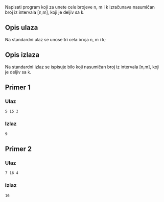 Napisati program koji za unete cele brojeve n, m i k izračunava nasumičan broj iz intervala [n,m], koji je deljiv sa k.

## Opis ulaza

Na standardni ulaz se unose tri cela broja n, m i k;

## Opis izlaza

Na standardni izlaz se ispisuje bilo koji nasumičan broj iz intervala [n,m], koji je deljiv sa k.

## Primer 1

### Ulaz

~~~
5 15 3
~~~

### Izlaz

~~~
9
~~~

## Primer 2

### Ulaz

~~~
7 16 4
~~~

### Izlaz

~~~
16
~~~
